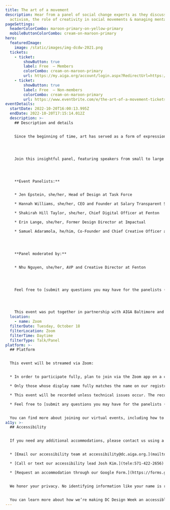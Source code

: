 ```yaml
---
title: The art of a movement
description: Hear from a panel of social change experts as they discuss art
  activism, the role of creativity in social movements & managing mental health.
pageSettings:
  headerColorCombo: maroon-primary-on-yellow-primary
  mobileButtonColorCombo: cream-on-maroon-primary
hero:
  featuredImage:
    image: /static/images/img-dcdw-2021.png
  tickets:
    - ticket:
        showButton: true
        label: Free  — Members
        colorCombo: cream-on-maroon-primary
        url: https://my.aiga.org/account/login.aspx?RedirectUrl=https://ikit.aiga.org/ikit_national_util/ikit-national-util-sso-redirect/?state=https%3A%2F%2Fdc.aiga.org%2Fevent%2Fthe-art-of-a-movement%2F%3Fredirect_source%3Deventbrite_register
    - ticket:
        showButton: true
        label: Free  — Non-members
        colorCombo: cream-on-maroon-primary
        url: https://www.eventbrite.com/e/the-art-of-a-movement-tickets-425472237917
eventDetails:
  startDate: 2022-10-20T16:00:13.995Z
  endDate: 2022-10-20T17:15:14.012Z
  description: >-
    ## Description and details


    Since the beginning of time, art has served as a form of expression that has a powerful capacity to visually communicate and reveal new perspectives and narratives. Sometimes art can be open for interpretation, while other times it can be seen as more direct and explicit. Because of the naturally expressive nature of art, artists and creatives are also often activists, devoting their talents towards bigger social causes and becoming advocates for change. From fighting for AIDS awareness to protesting government censorship, artists and creatives have always been at the forefront of social change movements throughout history. Their craft emboldening the message and amplifying voices of change through visual and emotional cues.




    Join this insightful panel, featuring speakers from small to large organizations with extensive experience in the social change space. They will touch on topics that explore the unique, but integral relationship between visual communication and social change as well as how both work interchangeably to bring ideas to life by communicating directly to the public. Additionally, the panelists will discuss how creative platforms have evolved over time, as well as how to allow for space to heal and recharge during such an unprecedented and turbulent era.




    **Event Panelists:**


    * Jen Epstein, she/her, Head of Design at Task Force

    * Hannah Williams, she/her, CEO and Founder at Salary Transparent Street

    * Shakirah Hill Taylor, she/her, Chief Digital Officer at Fenton

    * Erin Lange, she/her, Former Design Director at Impactual

    * Samuel Adaramola, he/him, Co-Founder and Chief Creative Officer at goodjuju studios




    **Panel moderated by:**


    * Nhu Nguyen, she/her, AVP and Creative Director at Fenton




    Feel free to [submit any questions you may have for the panelists (Google Form)](https://forms.gle/ABPyxf56jZjdpAFX7) ahead of the event. 




    This event was put together in partnership with AIGA Baltimore and Fenton.
  location:
    - name: Zoom
  filterDate: Tuesday, October 18
  filterLocation: Zoom
  filterTime: Daytime
  filterType: Talk/Panel
platform: >-
  ## Platform


  This event will be streamed via Zoom:


  * In order to participate fully, plan to join via the Zoom app on a computer, tablet, or mobile device with enough bandwidth to support viewing video.

  * Only those whose display name fully matches the name on our registration list will be admitted from the waiting room, to ensure only those who have registered for the event are able to attend — and to create space for intimate conversations.

  * This event will be recorded unless technical issues occur. The recordings will be shared in the AIGA DC recordings archive for AIGA members to rewatch or catch up on at a later date. If you’re not an AIGA Member, you can register for a membership on [the AIGA Membership website.](https://www.aiga.org/membership-community/aiga-membership/)

  * Feel free to [submit any questions you may have for the panelists (Google Form)](https://forms.gle/ABPyxf56jZjdpAFX7) ahead of the event. You can also ask questions live during the event using the Q&A feature on Zoom. 


  You can find more about joining our virtual events, including how to connect, directions to troubleshoot, and information about our refund policy in our [FAQ](http://localhost:8080/faq/).
a11y: >-
  ## Accessibility


  If you need any additional accommodations, please contact us using a method that works best for you:


  * [Email our accessibility team at accessibility@dc.aiga.org.](mailto:accessibility@dc.aiga.org)

  * [Call or text our accessibility lead Josh Kim.](tele:571-422-2656)

  * [Request an accommodation through our Google Form.](https://forms.gle/VTys8LzewYs2isUm7)


  We honor your privacy. No identifying information like your name is required to request an accommodation, and all details will be deleted once completed.


  You can learn more about how we’re making DC Design Week an accessible experience by visiting our [accessibility statement](http://localhost:8080/accessibility/).
---
```

